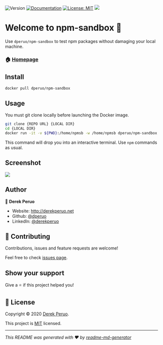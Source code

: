 ![Version](https://img.shields.io/badge/version-20.01-blue.svg?style=for-the-badge)
[![Documentation](https://img.shields.io/badge/documentation-yes-orange.svg?style=for-the-badge)](https://hub.docker.com/repository/docker/dperuo/npm-sandbox)
[![License: MIT](https://img.shields.io/badge/License-MIT-yellow.svg?style=for-the-badge)](https://github.com/dperuo/dockerfiles/blob/master/LICENSE)
![](https://img.shields.io/github/last-commit/dperuo/dockerfiles?style=for-the-badge)

# Welcome to npm-sandbox 👋

Use `dperuo/npm-sandbox` to test npm packages without damaging your local machine.

### 🏠 [Homepage](https://hub.docker.com/r/dperuo/npm-sandbox)

## Install

```sh
docker pull dperuo/npm-sandbox
```

## Usage

You must git clone locally before launching the Docker image.

```sh
git clone {REPO URL} {LOCAL DIR}
cd {LOCAL DIR}
docker run -it -v ${PWD}:/home/npmsb -w /home/npmsb dperuo/npm-sandbox
```

This command will drop you into an interactive terminal. Use `npm` commands as usual.

## Screenshot

![](https://p66.f3.n0.cdn.getcloudapp.com/items/6quB9K1e/screenshot-npm-sandbox.png)

## Author

👤 **Derek Peruo**

* Website: http://derekperuo.net
* Github: [@dperuo](https://github.com/dperuo)
* LinkedIn: [@derekperuo](https://linkedin.com/in/derekperuo)

## 🤝 Contributing

Contributions, issues and feature requests are welcome!

Feel free to check [issues page](https://github.com/dperuo/dockerfiles/issues). 

## Show your support

Give a ⭐️ if this project helped you!


## 📝 License

Copyright © 2020 [Derek Peruo](https://github.com/dperuo).

This project is [MIT](https://github.com/dperuo/dockerfiles/blob/master/LICENSE) licensed.

***
_This README was generated with ❤️ by [readme-md-generator](https://github.com/kefranabg/readme-md-generator)_
